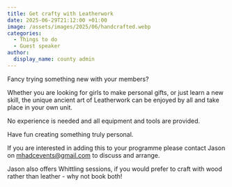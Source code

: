 ```yaml
---
title: Get crafty with Leatherwork
date: 2025-06-29T21:12:00 +01:00
image: /assets/images/2025/06/handcrafted.webp
categories:
  - Things to do
  - Guest speaker
author:
  display_name: county admin
---
```

Fancy trying something new with your members?

Whether you are looking for girls to make personal gifts, or just learn a new skill, the unique ancient art of Leatherwork can be enjoyed by all and take place in your own unit.

No experience is needed and all equipment and tools are provided.

Have fun creating something truly personal.

If you are interested in adding this to your programme please contact Jason on <mhadcevents@gmail.com> to discuss and arrange.

Jason also offers Whittling sessions, if you would prefer to craft with wood rather than leather - why not book both!
